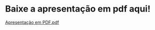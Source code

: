 # Baixe a apresentação em pdf aqui!

[Apresentação em PDF.pdf](https://github.com/A1ves-V1nn1/APSConcessionaria3/files/8257675/Apresentacao.em.PDF.pdf)
